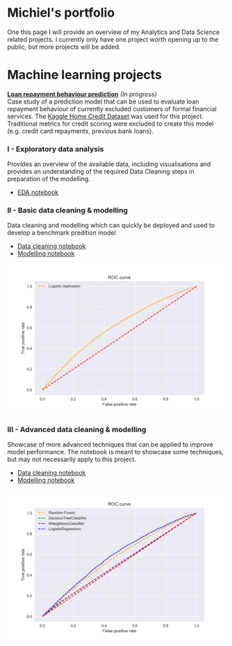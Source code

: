 # Michiel's portfolio
One this page I will provide an overview of my Analytics and Data Science related projects. I currently only have one project worth opening up to the public, but more projects will be added.



# Machine learning projects
**[Loan repayment behaviour prediction](https://github.com/Dutchmick/loan_repayment_prediction)** *(In progress)* <br/>
Case study of a prediction model that can be used to evaluate loan repayment behaviour of currently excluded customers of formal financial services. The [Kaggle Home Credit Dataset](https://www.kaggle.com/c/home-credit-default-risk) was used for this project. Traditional metrics for credit scoring were excluded to create this model (e.g. credit card repayments, previous bank loans).

### I - Exploratory data analysis
Provides an overview of the available data, including visualisations and provides an understanding of the required Data Cleaning steps in preparation of the modelling.
- [EDA notebook](https://github.com/Dutchmick/loan_repayment_prediction/blob/master/notebooks/Homecred%20-%20Exploratory%20analysis.ipynb)

### II - Basic data cleaning & modelling
Data cleaning and modelling which can quickly be deployed and used to develop a benchmark predition model
- [Data cleaning notebook](https://github.com/Dutchmick/loan_repayment_prediction/blob/master/notebooks/Homecred%20-%20Data%20cleaning%20-%20Basic.ipynb)
- [Modelling notebook](https://github.com/Dutchmick/loan_repayment_prediction/blob/master/notebooks/Homecred%20-%20ML%20modelling%20-%20Basic.ipynb)

![](/Images/ROC_graph_basic.png)


### III - Advanced data cleaning & modelling
Showcase of more advanced techniques that can be applied to improve model performance. The notebook is meant to showcase some techniques, but may not necessarily apply to this project.
- [Data cleaning notebook](https://github.com/Dutchmick/loan_repayment_prediction/blob/master/notebooks/Homecred%20-%20Data%20cleaning%20-%20Advanced.ipynb)
- [Modelling notebook](https://github.com/Dutchmick/loan_repayment_prediction/blob/master/notebooks/Homecred%20-%20ML%20modelling%20-%20Advanced.ipynb)


![](/Images/ROC_graph_advanced.png)

<br/><br/><br/><br/><br/><br/><br/><br/><br/><br/><br/><br/><br/><br/><br/><br/><br/><br/><br/><br/><br/>


